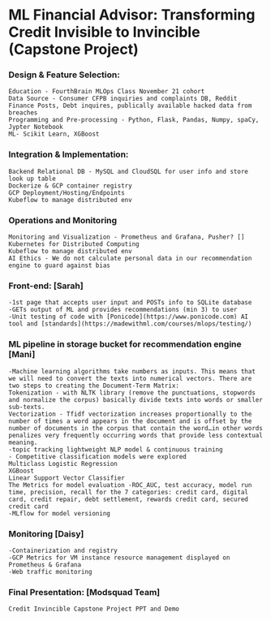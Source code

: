 # ML Financial Advisor: Transforming Credit Invisible to Invincible (Capstone Project)

### Design & Feature Selection:
```
Education - FourthBrain MLOps Class November 21 cohort
Data Source - Consumer CFPB inquiries and complaints DB, Reddit Finance Posts, Debt inquires, publically available hacked data from breaches 
Programming and Pre-processing - Python, Flask, Pandas, Numpy, spaCy, Jypter Notebook
ML- Scikit Learn, XGBoost
```

### Integration & Implementation:
```
Backend Relational DB - MySQL and CloudSQL for user info and store look up table
Dockerize & GCP container registry
GCP Deployment/Hosting/Endpoints
Kubeflow to manage distributed env 
```
### Operations and Monitoring
```
Monitoring and Visualization - Prometheus and Grafana, Pusher? []
Kubernetes for Distributed Computing
Kubeflow to manage distributed env 
AI Ethics - We do not calculate personal data in our recommendation engine to guard against bias
```
### Front-end: [Sarah]
```
-1st page that accepts user input and POSTs info to SQLite database 
-GETs output of ML and provides recommendations (min 3) to user
-Unit testing of code with [Ponicode](https://www.ponicode.com) AI tool and [standards](https://madewithml.com/courses/mlops/testing/) 
```

### ML pipeline in storage bucket for recommendation engine [Mani]
```
-Machine learning algorithms take numbers as inputs. This means that we will need to convert the texts into numerical vectors. There are two steps to creating the Document-Term Matrix:
Tokenization - with NLTK library (remove the punctuations, stopwords and normalize the corpus) basically divide texts into words or smaller sub-texts.
Vectorization - Tfidf vectorization increases proportionally to the number of times a word appears in the document and is offset by the number of documents in the corpus that contain the word…in other words penalizes very frequently occurring words that provide less contextual meaning.
-topic tracking lightweight NLP model & continuous training
- Competitive classification models were explored 
Multiclass Logistic Regression
XGBoost
Linear Support Vector Classifier  
The Metrics for model evaluation -ROC_AUC, test accuracy, model run time, precision, recall for the 7 categories: credit card, digital card, credit repair, debt settlement, rewards credit card, secured credit card
-MLflow for model versioning
```   

### Monitoring [Daisy]
```
-Containerization and registry
-GCP Metrics for VM instance resource management displayed on Prometheus & Grafana 
-Web traffic monitoring
```

### Final Presentation: [Modsquad Team]
```
Credit Invincible Capstone Project PPT and Demo

```

